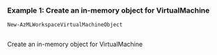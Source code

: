 ### Example 1: Create an in-memory object for VirtualMachine
```powershell
New-AzMLWorkspaceVirtualMachineObject
```

```output
```

Create an in-memory object for VirtualMachine